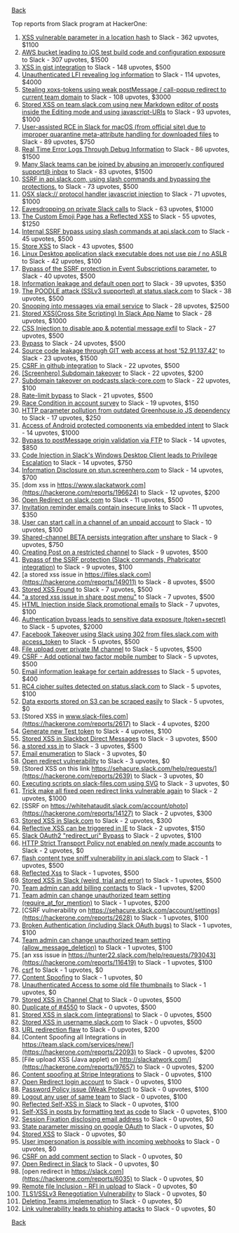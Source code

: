 [Back](../README.md)

Top reports from Slack program at HackerOne:

1. [XSS vulnerable parameter in a location hash](https://hackerone.com/reports/146336) to Slack - 362 upvotes, $1100
2. [AWS bucket leading to iOS test build code and configuration exposure](https://hackerone.com/reports/404822) to Slack - 307 upvotes, $1500
3. [XSS in gist integration](https://hackerone.com/reports/11073) to Slack - 148 upvotes, $500
4. [Unauthenticated LFI revealing log information](https://hackerone.com/reports/272578) to Slack - 114 upvotes, $4000
5. [Stealing xoxs-tokens using weak postMessage / call-popup redirect to current team domain](https://hackerone.com/reports/207170) to Slack - 108 upvotes, $3000
6. [Stored XSS on team.slack.com using new Markdown editor of posts inside the Editing mode and using javascript-URIs](https://hackerone.com/reports/132104) to Slack - 93 upvotes, $1000
7. [User-assisted RCE in Slack for macOS (from official site) due to improper quarantine meta-attribute handling for downloaded files](https://hackerone.com/reports/470637) to Slack - 89 upvotes, $750
8. [Real Time Error Logs Through Debug Information](https://hackerone.com/reports/503283) to Slack - 86 upvotes, $1500
9. [Many Slack teams can be joined by abusing an improperly configured support@ inbox](https://hackerone.com/reports/239623) to Slack - 83 upvotes, $1500
10. [SSRF in api.slack.com, using slash commands and bypassing the protections.](https://hackerone.com/reports/381129) to Slack - 73 upvotes, $500
11. [OSX slack:// protocol handler javascript injection](https://hackerone.com/reports/79348) to Slack - 71 upvotes, $1000
12. [Eavesdropping on private Slack calls](https://hackerone.com/reports/184698) to Slack - 63 upvotes, $1000
13. [The Custom Emoji Page has a Reflected XSS](https://hackerone.com/reports/258198) to Slack - 55 upvotes, $1250
14. [Internal SSRF bypass using slash commands at api.slack.com](https://hackerone.com/reports/356765) to Slack - 45 upvotes, $500
15. [Store XSS](https://hackerone.com/reports/187410) to Slack - 43 upvotes, $500
16. [Linux Desktop application slack executable does not use pie / no ASLR](https://hackerone.com/reports/415272) to Slack - 42 upvotes, $100
17. [Bypass of the SSRF protection in Event Subscriptions parameter.](https://hackerone.com/reports/386292) to Slack - 40 upvotes, $500
18. [Information leakage and default open port](https://hackerone.com/reports/305518) to Slack - 39 upvotes, $350
19. [The POODLE attack (SSLv3 supported) at status.slack.com](https://hackerone.com/reports/375097) to Slack - 38 upvotes, $500
20. [Snooping into messages via email service](https://hackerone.com/reports/163938) to Slack - 28 upvotes, $2500
21. [Stored XSS(Cross Site Scripting) In Slack App Name](https://hackerone.com/reports/159460) to Slack - 28 upvotes, $1000
22. [CSS Injection to disable app &amp; potential message exfil](https://hackerone.com/reports/679969) to Slack - 27 upvotes, $500
23. [Bypass](https://hackerone.com/reports/121696) to Slack - 24 upvotes, $500
24. [Source code leakage through GIT web access at host '52.91.137.42'](https://hackerone.com/reports/148068) to Slack - 23 upvotes, $1500
25. [CSRF in github integration](https://hackerone.com/reports/174328) to Slack - 22 upvotes, $500
26. [[Screenhero] Subdomain takeover](https://hackerone.com/reports/142096) to Slack - 22 upvotes, $200
27. [Subdomain takeover on podcasts.slack-core.com](https://hackerone.com/reports/195350) to Slack - 22 upvotes, $100
28. [Rate-limit bypass](https://hackerone.com/reports/165727) to Slack - 21 upvotes, $500
29. [Race Condition in account survey](https://hackerone.com/reports/165570) to Slack - 19 upvotes, $150
30. [HTTP parameter pollution from outdated Greenhouse.io JS dependency](https://hackerone.com/reports/335339) to Slack - 17 upvotes, $250
31. [Access of Android protected components via embedded intent](https://hackerone.com/reports/200427) to Slack - 14 upvotes, $1000
32. [Bypass to postMessage origin validation via FTP](https://hackerone.com/reports/210654) to Slack - 14 upvotes, $850
33. [Code Injection in Slack's Windows Desktop Client leads to Privilege Escalation](https://hackerone.com/reports/162955) to Slack - 14 upvotes, $750
34. [Information Disclosure on stun.screenhero.com](https://hackerone.com/reports/175061) to Slack - 14 upvotes, $700
35. [dom xss in https://www.slackatwork.com](https://hackerone.com/reports/196624) to Slack - 12 upvotes, $200
36. [Open Redirect on slack.com](https://hackerone.com/reports/140447) to Slack - 11 upvotes, $500
37. [Invitation reminder emails contain insecure links](https://hackerone.com/reports/327674) to Slack - 11 upvotes, $350
38. [User can start call in a channel of an unpaid account](https://hackerone.com/reports/147369) to Slack - 10 upvotes, $100
39. [Shared-channel BETA persists integration after unshare](https://hackerone.com/reports/291822) to Slack - 9 upvotes, $750
40. [Creating Post on a restricted channel](https://hackerone.com/reports/151459) to Slack - 9 upvotes, $500
41. [Bypass of the SSRF protection (Slack commands, Phabricator integration)](https://hackerone.com/reports/61312) to Slack - 9 upvotes, $100
42. [a stored xss issue in https://files.slack.com](https://hackerone.com/reports/149011) to Slack - 8 upvotes, $500
43. [Stored XSS Found](https://hackerone.com/reports/9774) to Slack - 7 upvotes, $500
44. ["a stored xss issue in share post menu"](https://hackerone.com/reports/148848) to Slack - 7 upvotes, $500
45. [HTML Injection inside Slack promotional emails](https://hackerone.com/reports/321029) to Slack - 7 upvotes, $100
46. [Authentication bypass leads to sensitive data exposure (token+secret)](https://hackerone.com/reports/129918) to Slack - 5 upvotes, $2000
47. [Facebook Takeover using Slack using 302 from files.slack.com with access_token](https://hackerone.com/reports/6017) to Slack - 5 upvotes, $500
48. [File upload over private IM channel](https://hackerone.com/reports/143903) to Slack - 5 upvotes, $500
49. [CSRF - Add optional two factor mobile number](https://hackerone.com/reports/155774) to Slack - 5 upvotes, $500
50. [Email information leakage for certain addresses](https://hackerone.com/reports/169992) to Slack - 5 upvotes, $400
51. [RC4 cipher suites detected on status.slack.com](https://hackerone.com/reports/99157) to Slack - 5 upvotes, $100
52. [Data exports stored on S3 can be scraped easily](https://hackerone.com/reports/2746) to Slack - 5 upvotes, $0
53. [Stored XSS in www.slack-files.com](https://hackerone.com/reports/2617) to Slack - 4 upvotes, $200
54. [Generate new Test token](https://hackerone.com/reports/147544) to Slack - 4 upvotes, $100
55. [Stored XSS in Slackbot Direct Messages](https://hackerone.com/reports/4561) to Slack - 3 upvotes, $500
56. [a stored xss in](https://hackerone.com/reports/33018) to Slack - 3 upvotes, $500
57. [Email enumeration](https://hackerone.com/reports/2766) to Slack - 3 upvotes, $0
58. [Open redirect vulnerability](https://hackerone.com/reports/2731) to Slack - 3 upvotes, $0
59. [Stored XSS on this link https://sehacure.slack.com/help/requests/](https://hackerone.com/reports/2639) to Slack - 3 upvotes, $0
60. [Executing scripts on slack-files.com using SVG](https://hackerone.com/reports/100565) to Slack - 3 upvotes, $0
61. [Trick make all fixed open redirect links vulnerable again](https://hackerone.com/reports/104087) to Slack - 2 upvotes, $1000
62. [SSRF on https://whitehataudit.slack.com/account/photo](https://hackerone.com/reports/14127) to Slack - 2 upvotes, $300
63. [Stored XSS in Slack.com](https://hackerone.com/reports/6002) to Slack - 2 upvotes, $300
64. [Reflective XSS can be triggered in IE](https://hackerone.com/reports/2497) to Slack - 2 upvotes, $150
65. [Slack OAuth2 "redirect_uri" Bypass](https://hackerone.com/reports/2575) to Slack - 2 upvotes, $100
66. [HTTP Strict Transport Policy not enabled on newly made accounts](https://hackerone.com/reports/26763) to Slack - 2 upvotes, $0
67. [flash content type sniff vulnerability in api.slack.com](https://hackerone.com/reports/3455) to Slack - 1 upvotes, $500
68. [Reflected Xss](https://hackerone.com/reports/2777) to Slack - 1 upvotes, $500
69. [Stored XSS in Slack (weird, trial and error)](https://hackerone.com/reports/96337) to Slack - 1 upvotes, $500
70. [Team admin can add billing contacts](https://hackerone.com/reports/47940) to Slack - 1 upvotes, $200
71. [Team admin can change unauthorized team setting (require_at_for_mention)](https://hackerone.com/reports/46747) to Slack - 1 upvotes, $200
72. [CSRF vulnerability on https://sehacure.slack.com/account/settings](https://hackerone.com/reports/2628) to Slack - 1 upvotes, $100
73. [Broken Authentication (including Slack OAuth bugs)](https://hackerone.com/reports/2559) to Slack - 1 upvotes, $100
74. [Team admin can change unauthorized team setting (allow_message_deletion)](https://hackerone.com/reports/46750) to Slack - 1 upvotes, $100
75. [an xss issue in https://hunter22.slack.com/help/requests/793043](https://hackerone.com/reports/116419) to Slack - 1 upvotes, $100
76. [csrf](https://hackerone.com/reports/2635) to Slack - 1 upvotes, $0
77. [Content Spoofing](https://hackerone.com/reports/2979) to Slack - 1 upvotes, $0
78. [Unauthenticated Access to some old file thumbnails](https://hackerone.com/reports/145621) to Slack - 1 upvotes, $0
79. [Stored XSS in Channel Chat](https://hackerone.com/reports/2652) to Slack - 0 upvotes, $500
80. [Duplicate of #4550](https://hackerone.com/reports/4638) to Slack - 0 upvotes, $500
81. [Stored XSS in slack.com (integrations)](https://hackerone.com/reports/10297) to Slack - 0 upvotes, $500
82. [Stored XSS in username.slack.com](https://hackerone.com/reports/2625) to Slack - 0 upvotes, $500
83. [URL redirection flaw](https://hackerone.com/reports/2622) to Slack - 0 upvotes, $200
84. [Content Spoofing all Integrations in https://team.slack.com/services/new/](https://hackerone.com/reports/22093) to Slack - 0 upvotes, $200
85. [File upload XSS (Java applet) on http://slackatwork.com/](https://hackerone.com/reports/97657) to Slack - 0 upvotes, $200
86. [Content spoofing at Stripe Integrations](https://hackerone.com/reports/21248) to Slack - 0 upvotes, $100
87. [Open Redirect login account](https://hackerone.com/reports/16718) to Slack - 0 upvotes, $100
88. [Password Policy issue (Weak Protect)](https://hackerone.com/reports/17160) to Slack - 0 upvotes, $100
89. [Logout any user of same team](https://hackerone.com/reports/54610) to Slack - 0 upvotes, $100
90. [Reflected Self-XSS in Slack](https://hackerone.com/reports/97683) to Slack - 0 upvotes, $100
91. [Self-XSS in posts by formatting text as code](https://hackerone.com/reports/89505) to Slack - 0 upvotes, $100
92. [Session Fixation disclosing email address](https://hackerone.com/reports/2582) to Slack - 0 upvotes, $0
93. [State parameter missing on google OAuth](https://hackerone.com/reports/2688) to Slack - 0 upvotes, $0
94. [Stored XSS](https://hackerone.com/reports/2926) to Slack - 0 upvotes, $0
95. [User impersonation is possible with incoming webhooks](https://hackerone.com/reports/3722) to Slack - 0 upvotes, $0
96. [CSRF on add comment section](https://hackerone.com/reports/2638) to Slack - 0 upvotes, $0
97. [Open Redirect in Slack](https://hackerone.com/reports/4549) to Slack - 0 upvotes, $0
98. [open redirect in https://slack.com](https://hackerone.com/reports/6035) to Slack - 0 upvotes, $0
99. [Remote file Inclusion - RFI in upload](https://hackerone.com/reports/14092) to Slack - 0 upvotes, $0
100. [TLS1/SSLv3 Renegotiation Vulnerability](https://hackerone.com/reports/5617) to Slack - 0 upvotes, $0
101. [Deleting Teams implemenation](https://hackerone.com/reports/2975) to Slack - 0 upvotes, $0
102. [Link vulnerability leads to phishing attacks](https://hackerone.com/reports/66994) to Slack - 0 upvotes, $0


[Back](../README.md)